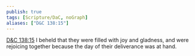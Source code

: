 ```yaml
---
publish: true
tags: [Scripture/DaC, noGraph]
aliases: ["D&C 138:15"]
---
```

[D&C 138:15](https://churchofjesuschrist.org/study/scriptures/dc-testament/dc/138?lang=eng&id=p15#p15) I beheld that they were filled with joy and gladness, and were rejoicing together because the day of their deliverance was at hand.
